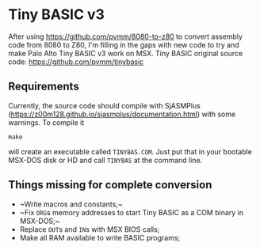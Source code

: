 Tiny BASIC v3
=============

After using https://github.com/pvmm/8080-to-z80 to convert assembly code from 8080 to Z80, I'm filling in the gaps with new code to try and make Palo Alto Tiny BASIC v3 work on MSX. Tiny BASIC original source code: https://github.com/pvmm/tinybasic

Requirements
------------

Currently, the source code should compile with SjASMPlus (https://z00m128.github.io/sjasmplus/documentation.html) with some warnings. To compile it
```
make
```
will create an executable called `TINYBAS.COM`. Just put that in your bootable MSX-DOS disk or HD and call `TINYBAS` at the command line.


Things missing for complete conversion
--------------------------------------

* ~Write macros and constants;~
* ~Fix `ORG`s memory addresses to start Tiny BASIC as a COM binary in MSX-DOS;~
* Replace `OUT`s and `IN`s with MSX BIOS calls;
* Make all RAM available to write BASIC programs;
